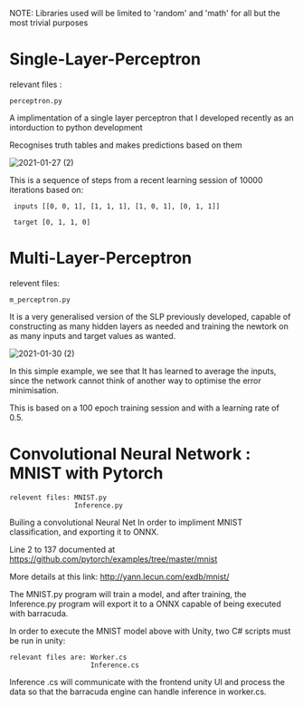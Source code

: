 NOTE: Libraries used will be limited to 'random' and 'math' for all but the most trivial purposes


# Single-Layer-Perceptron

relevant files : 

    perceptron.py

A implimentation of a single layer perceptron that I developed recently as an intorduction to python development

Recognises truth tables and makes predictions based on them

![2021-01-27 (2)](https://user-images.githubusercontent.com/73109076/106039816-7c9c9500-60d1-11eb-85c8-c2236c0455b4.png)

This is a sequence of steps from a recent learning session of 10000 iterations based on:

     inputs [[0, 0, 1], [1, 1, 1], [1, 0, 1], [0, 1, 1]]
 
     target [0, 1, 1, 0]
     

# Multi-Layer-Perceptron

relevent files:
    
    m_perceptron.py


It is a very generalised version of the SLP previously developed, capable of constructing as many hidden layers as needed and training the newtork on as many inputs and target values as wanted.

![2021-01-30 (2)](https://user-images.githubusercontent.com/73109076/106370704-7cf89280-6354-11eb-8925-6c8ca69f5941.png)

In this simple example, we see that It has learned to average the inputs, since the network cannot think of another way to optimise the error minimisation.

This is based on a 100 epoch training session and with a learning rate of 0.5.

# Convolutional Neural Network : MNIST with Pytorch

    relevent files: MNIST.py
                    Inference.py
                    
    
Builing a convolutional Neural Net In order to impliment MNIST classification, and exporting it to ONNX.

Line 2 to 137 documented at https://github.com/pytorch/examples/tree/master/mnist

More details at this link: http://yann.lecun.com/exdb/mnist/

The MNIST.py program will train a model, and after training, the Inference.py program will export it to a ONNX capable of being executed with barracuda.

In order to execute the MNIST model above with Unity, two C# scripts must be run in unity:

    relevant files are: Worker.cs
                        Inference.cs

Inference .cs will communicate with the frontend unity UI and process the data so that the barracuda engine can handle inference in worker.cs.

